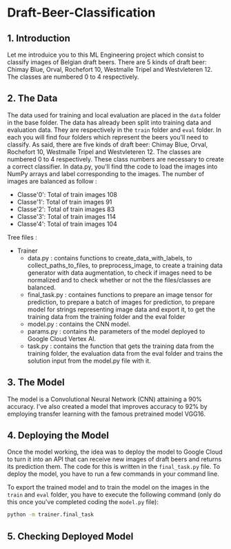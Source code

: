 # Draft-Beer-Classification

## 1. Introduction

Let me introduice you to this ML Engineering project which consist to classify images of Belgian draft beers. 
There are 5 kinds of draft beer: Chimay Blue, Orval, Rochefort 10, Westmalle Tripel and Westvleteren 12. The classes are numbered 0 to 4 respectively. 


## 2. The Data

The data used for training and local evaluation are placed in the `data` folder in the base folder.
The data has already been split into training data and evaluation data. They are respectively in the `train` folder and `eval` folder. In each you will find four folders which represent the beers you'll need to classify. 
As said, there are five kinds of draft beer: Chimay Blue, Orval, Rochefort 10, Westmalle Tripel and Westvleteren 12. The classes are numbered 0 to 4 respectively. These class numbers are necessary to create a correct classifier. In data.py, you'll find tthe code to load the images into NumPy arrays and label corresponding to the images. The number of images are balanced as follow : 

* Classe'0': Total of train images 108
* Classe'1': Total of train images 91
* Classe'2': Total of train images 83
* Classe'3': Total of train images 114
* Classe'4': Total of train images 104

Tree files : 
* Trainer
  * data.py : contains functions to create_data_with_labels, to collect_paths_to_files, to preprocess_image, to create a training data generator with data augmentation, to check if images need to be normalized and to check whether or not the the files/classes are balanced. 
  * final_task.py : containes functions to prepare an image tensor for prediction, to prepare a batch of images for prediction, to prepare model for strings representing image data and export it, to get the training data from the training folder and the eval folder
  * model.py : contains the CNN model.
  * params.py : contains the parameters of the model deployed to Google Cloud Vertex AI.
  * task.py : contains the function that gets the training data from the training folder, the evaluation data from the eval folder and trains the solution input from the model.py file with it. 

## 3. The Model

The model is a Convolutional Neural Network (CNN) attaining a 90% accuracy. I've also created a model that improves accuracy to 92% by employing transfer learning with the famous pretrained model VGG16.

## 4. Deploying the Model

Once the model working, the idea was to deploy the model to Google Cloud to turn it into an API that can receive new images of draft beers and returns its prediction them. 
The code for this is written in the `final_task.py` file. To deploy the model, you have to run a few commands in your command line.

To export the trained model and to train the model on the images in the `train` and `eval` folder, you have to execute the following command (only do this once you've completed coding the `model.py` file):

```bash
python -m trainer.final_task
```

## 5. Checking Deployed Model


